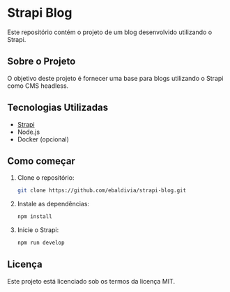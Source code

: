 # Strapi Blog

Este repositório contém o projeto de um blog desenvolvido utilizando o Strapi.

## Sobre o Projeto

O objetivo deste projeto é fornecer uma base para blogs utilizando o Strapi como CMS headless.

## Tecnologias Utilizadas
- [Strapi](https://strapi.io/)
- Node.js
- Docker (opcional)

## Como começar

1. Clone o repositório:
   ```bash
   git clone https://github.com/ebaldivia/strapi-blog.git
   ```
2. Instale as dependências:
   ```bash
   npm install
   ```
3. Inicie o Strapi:
   ```bash
   npm run develop
   ```

## Licença

Este projeto está licenciado sob os termos da licença MIT.
